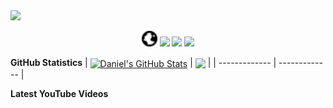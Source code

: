 <img src="https://user-images.githubusercontent.com/37551307/145709981-71d1ea9e-cb19-4a40-b55a-c234b835da5b.png">

<p align="middle">
  <img src="https://raw.githubusercontent.com/iconic/open-iconic/master/svg/globe.svg" href="https://daniellochner.com" width="25px">
  <img src="https://cdn.jsdelivr.net/npm/simple-icons@v3/icons/youtube.svg" href="https://twitter.com/daniellochner" width="25px">
  <img src="https://cdn.jsdelivr.net/npm/simple-icons@v3/icons/twitter.svg" href="https://youtube.com/daniellochner" width="25px">
  <img src="https://cdn.jsdelivr.net/npm/simple-icons@v3/icons/discord.svg" href="https://discord.com/invite/CpugBB4r7W" width="25px">
</p>

<b>GitHub Statistics</b>
| <a href="https://github.com/daniellochner/github-readme-stats"><img align="center" src="https://github-readme-stats.vercel.app/api?username=daniellochner&show_icons=true&include_all_commits=true&theme=buefy&hide_border=true" alt="Daniel's GitHub Stats" /></a> | <a href="https://github.com/daniellochner/github-readme-stats"><img align="center" src="https://github-readme-stats.vercel.app/api/top-langs/?username=daniellochner&layout=compact&theme=buefy&hide_border=true" /></a> |
| ------------- | ------------- |
<br>

<b>Latest YouTube Videos</b>
<!-- YOUTUBE:START -->
<!-- YOUTUBE:END -->